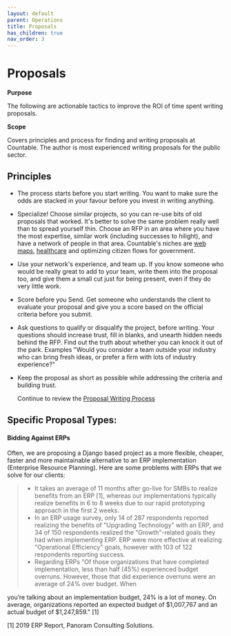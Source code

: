 ```yaml
---
layout: default
parent: Operations
title: Proposals
has_children: true
nav_order: 3
---
```


# Proposals

**Purpose**

The following are actionable tactics to improve the ROI of time spent
writing proposals.

**Scope**

Covers principles and process for finding and writing proposals at
Countable. The author is most experienced writing proposals for the
public sector.

## Principles

  - The process starts before you start writing. You want to make sure
    the odds are stacked in your favour before you invest in writing
    anything.
  - Specialize\! Choose similar projects, so you can re-use bits of old
    proposals that worked. It's better to solve the same problem really
    well than to spread yourself thin. Choose an RFP in an area where
    you have the most expertise, similar work (including successes to
    hilight), and have a network of people in that area. Countable's
    niches are [web maps](https://www.youtube.com/watch?time_continue=143&v=PwVRi37qXn8&feature=emb_logo),
    [healthcare](https://cortico.ca) and optimizing citizen flows for
    government.
  - Use your network's experience, and team up. If you know someone who
    would be really great to add to your team, write them into the
    proposal too, and give them a small cut just for being present, even
    if they do very little work.
  - Score before you Send. Get someone who understands the client to
    evaluate your proposal and give you a score based on the official
    criteria before you submit.
  - Ask questions to qualify or disqualify the project, before writing.
    Your questions should increase trust, fill in blanks, and unearth
    hidden needs behind the RFP. Find out the truth about whether you
    can knock it out of the park. Examples "Would you consider a team
    outside your industry who can bring fresh ideas, or prefer a firm
    with lots of industry experience?"
  - Keep the proposal as short as possible while addressing the criteria
    and building trust.

    Continue to review the [Proposal Writing Process](PROPOSAL_PROCESS.md)

## Specific Proposal Types:

#### Bidding Against ERPs

Often, we are proposing a Django based project as a more flexible,
cheaper, faster and more maintainable alternative to an ERP
implementation (Enterprise Resource Planning). Here are some problems
with ERPs that we solve for our clients:

>   - It takes an average of 11 months after go-live for SMBs to realize
>     benefits from an ERP \[1\], whereas our implementations typically
>     realize benefits in 6 to 8 weeks due to our rapid prototyping
>     approach in the first 2 weeks.
>   - In an ERP usage survey, only 14 of 287 respondents reported
>     realizing the benefits of "Upgrading Technology" with an ERP, and
>     34 of 150 respondents realized the "Growth"-related goals they had
>     when implementing ERP. ERP were more effective at realizing
>     "Operational Efficiency" goals, however with 103 of 122
>     respondents reporting success.
>   - Regarding ERPs "Of those organizations that have completed
>     implementation, less than half (45%) experienced budget overruns.
>     However, those that did experience overruns were an average of 24%
>     over budget. When

you’re talking about an implementation budget, 24% is a lot of money. On
average, organizations reported an expected budget of $1,007,767 and an
actual budget of $1,247,859." \[1\]

\[1\] 2019 ERP Report, Panoram Consulting Solutions.
